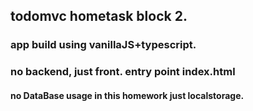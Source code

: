 ## todomvc hometask block 2.
### app build using vanillaJS+typescript. 
### no backend, just front. entry point index.html
#### no DataBase usage in this homework just localstorage.
